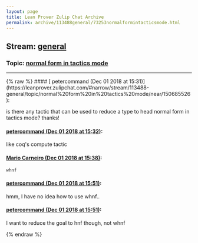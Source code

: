 ```yaml
---
layout: page
title: Lean Prover Zulip Chat Archive 
permalink: archive/113488general/73253normalformintacticsmode.html
---
```


## Stream: [general](https://leanprover-community.github.io/archive/113488general/index.html)
### Topic: [normal form in tactics mode](https://leanprover-community.github.io/archive/113488general/73253normalformintacticsmode.html)

---

<base href="https://leanprover.zulipchat.com">
{% raw %}
#### [ petercommand (Dec 01 2018 at 15:31)](https://leanprover.zulipchat.com/#narrow/stream/113488-general/topic/normal%20form%20in%20tactics%20mode/near/150685526):
<p>is there any tactic that can be used to reduce a type to head normal form in tactics mode? thanks!</p>

#### [ petercommand (Dec 01 2018 at 15:32)](https://leanprover.zulipchat.com/#narrow/stream/113488-general/topic/normal%20form%20in%20tactics%20mode/near/150685572):
<p>like coq's compute tactic</p>

#### [ Mario Carneiro (Dec 01 2018 at 15:38)](https://leanprover.zulipchat.com/#narrow/stream/113488-general/topic/normal%20form%20in%20tactics%20mode/near/150685787):
<p><code>whnf</code></p>

#### [ petercommand (Dec 01 2018 at 15:51)](https://leanprover.zulipchat.com/#narrow/stream/113488-general/topic/normal%20form%20in%20tactics%20mode/near/150686132):
<p>hmm, I have no idea how to use whnf..</p>

#### [ petercommand (Dec 01 2018 at 15:51)](https://leanprover.zulipchat.com/#narrow/stream/113488-general/topic/normal%20form%20in%20tactics%20mode/near/150686137):
<p>I want to reduce the goal to hnf though, not whnf</p>


{% endraw %}
